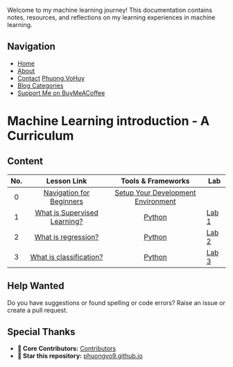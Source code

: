 
Welcome to my machine learning journey! This documentation contains notes, resources, and reflections on my learning experiences in machine learning.

## Navigation
- [Home](https://phuongvo9.github.io)
- [About](#introduction)
- [Contact](https://www.linkedin.com/in/phuongvohuy/) [Phuong.VoHuy](https://www.linkedin.com/in/phuongvohuy/)
- [Blog Categories](#categories)
- [Support Me on BuyMeACoffee](https://buymeacoffee.com/phuongvo)



# Machine Learning introduction - A Curriculum

## Content
| No. |                                                                 Lesson Link                                                                  |                                           Tools & Frameworks                                          | Lab                                                            |
| :-: | :------------------------------------------------------------------------------------------------------------------------------------------: | :---------------------------------------------------------------------------------------------: | ------------------------------------------------------------------------------ |
| 0  | [Navigation for Beginners](docs/Supervised-Machine-Learning/blogs/navigation-for-beginner.md)  |  [Setup Your Development Environment](#content)                       |   |
| 1 | [What is Supervised Learning?](docs/Supervised-Machine-Learning/blogs/what-is-supervised-learning.md) | [Python](#content) | [Lab 1](#content) |
| 2 | [What is regression?](docs/Supervised-Machine-Learning/blogs/what-is-regression.md) | [Python](#content) | [Lab 2](#content) |
| 3 | [What is classification?](docs/Supervised-Machine-Learning/blogs/what-is-classification.md) | [Python](#content) | [Lab 3](#content) |

## Help Wanted

Do you have suggestions or found spelling or code errors? Raise an issue or create a pull request.

## Special Thanks

* **🙏 Core Contributors:** [Contributors](https://github.com/phuongvo9/phuongvo9.github.io/graphs/contributors)
* **🌟 Star this repository:** [phuongvo9.github.io](https://github.com/phuongvo9/machine-learning-introduction)